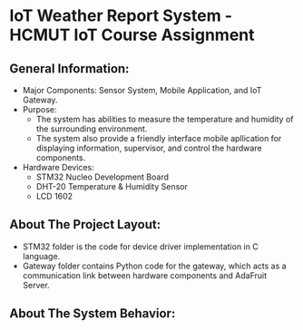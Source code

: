 # IoT Weather Report System - HCMUT IoT Course Assignment
## General Information:
- Major Components: Sensor System, Mobile Application, and IoT Gateway.
- Purpose:
  - The system has abilities to measure the temperature and humidity of the surrounding environment.
  - The system also provide a friendly interface mobile apllication for displaying information, supervisor, and control the hardware components.
- Hardware Devices:
  - STM32 Nucleo Development Board
  - DHT-20 Temperature & Humidity Sensor
  - LCD 1602
 ## About The Project Layout:
 - STM32 folder is the code for device driver implementation in C language.
 - Gateway folder contains Python code for the gateway, which acts as a communication link between hardware components and AdaFruit Server.
 ## About The System Behavior:
